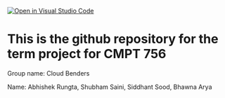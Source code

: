 [![Open in Visual Studio Code](https://classroom.github.com/assets/open-in-vscode-f059dc9a6f8d3a56e377f745f24479a46679e63a5d9fe6f495e02850cd0d8118.svg)](https://classroom.github.com/online_ide?assignment_repo_id=7107187&assignment_repo_type=AssignmentRepo)
# This is the github repository for the term project for CMPT 756
Group name: Cloud Benders

Name: Abhishek Rungta, Shubham Saini, Siddhant Sood, Bhawna Arya 
